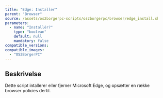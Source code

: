 ```yaml
---
title: "Edge: Installer"
parent: "Browser"
source: /assets/os2borgerpc-scripts/os2borgerpc/browser/edge_install.sh
parameters:
  - name: "Installér?"
    type: "boolean"
    default: null
    mandatory: false
compatible_versions:
compatible_images:
  - "OS2BorgerPC"
---
```


## Beskrivelse
Dette script intallerer eller fjerner Microsoft Edge, og opsætter en række browser policies dertil.